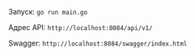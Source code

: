 Запуск: ```go run main.go```

Адрес API: ```http://localhost:8084/api/v1/```

Swagger: ```http://localhost:8084/swagger/index.html```
